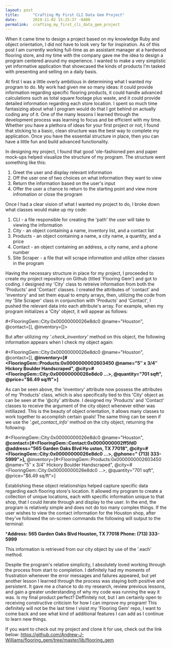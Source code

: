 ```yaml
---
layout: post
title:      "Crafting My First CLI Data Gem Project"
date:       2019-11-02 15:25:37 -0400
permalink:  crafting_my_first_cli_data_gem_project
---
```



When it came time to design a project based on my knowledge Ruby and object orientation, I did not have to look very far for inspiration. As of this post I am currently working full-time as an assistant manager at a hardwood flooring store, and my time with the company gave me the idea to design a program centered around my experience. I wanted to make a very simplistic yet informative application that showcased the kinds of products I'm tasked with presenting and selling on a daily basis.

At first I was a little overly ambitious in determining what I wanted my program to do. My work had given me so many ideas: it could provide information regarding specific flooring products, it could handle advanced calculations such as total square footage plus waste, and it could provide detailed information regarding each store location. I spent so much time fantasizing about what I program would do that I got behind on actually coding any of it. One of the many lessons I learned through the development process was learning to focus and be efficient with my time. Whether you have a plethora of ideas for your first project or not, I found that sticking to a basic, clean structure was the best way to complete my application. Once you have the essential structure in place, then you can have a little fun and build advanced functionality. 

In designing my project, I found that good 'ole-fashioned pen and paper mock-ups helped visualize the structure of my program. The structure went something like this: 

1. Greet the user and display relevant information
2. Off the user one of two choices on what information they want to view
3. Return the information based on the user's input
4. Offer the user a chance to return to the starting point and view more infromation or close the program

Once I had a clear vision of what I wanted my project to do, I broke down what classes would make up my code:

1. CLI - a file responsible for creating the 'path' the user will take to viewing the information
2. City - an object containing a name, inventory list, and a contact list
3. Products - an object containing a name,  a city name, a quantity, and a price
4. Contact - an object containing an address, a city name, and a phone number
5. Site Scraper - a file that will scrape information and utilize other classes in the program

Having the necessary structure in place for my project, I proceeded to create my project repository on Github (titled 'Flooring Gem') and got to coding. I designed my 'City' class to retreive information from both the 'Products' and 'Contact' classes. I created the attributes of 'contact' and 'inventory' and set them equal to empty arrays, then, utilizing the code from my 'Site Scraper' class in conjunction with 'Products' and 'Contact', I pushed the relevant data into each attribute's array. For example, when my program initializes a 'City' object, it will appear as follows:

#<FlooringGem::City:0x00000000026e8dc0 @name="Houston", @contact=[], @inventory=[]>

But after utilizing my *'.check_inventory'* method on this object, the following information appears when I check my object again:

#<FlooringGem::City:0x00000000026e8dc0 @name="Houston", @contact=[], **@inventory=[#<FlooringGem::Products:0x0000000002603450 @name="5″ x 3/4″ Hickory Boulder Handscraped", @city=#<FlooringGem::City:0x00000000026e8dc0 ...>, @quantity="701 sqft", @price="$6.49 sq/ft">]**

As can be seen above, the 'inventory' attribute now possess the attributes of my 'Products' class, which is also specifically tied to this 'City' object as can be seen at the '@city' attribute. I designed my 'Products' and 'Contact' classes to receive the argument of the city object whenever either was initiliazed. This is the beauty of object orientation, it allows many classes to work together to accomplish certain goals! The same thing can be seen if we use the *'.get_contact_info'* method on the city object, returning the following: 

#<FlooringGem::City:0x00000000026e8dc0 @name="Houston", **@contact=[#<FlooringGem::Contact:0x0000000002ff5fd0 @address="565 Garden Oaks Blvd Ho
uston, TX 77018", @city=#<FlooringGem::City:0x00000000026e8dc0 ...>, @phone=" (713) 333-5999">],** @inventory=[#<FlooringGem::Products:0x0000000002603450 @name="5″ x 3/4″ Hickory Boulder Handscraped", @city=#<FlooringGem::City:0x00000000026e8dc0 ...>, @quantity="701 sqft", @price="$6.49 sq/ft">]

Establishing these object relationships helped capture specific data regarding each flooring store's location. It allowed my program to create a collection of unique locations, each with specific information unique to that shop, that I could iterate through and display to the user. In the end, the program is relatively simple and does not do too many complex things. If the user wishes to view the contact information for the Houston shop, after they've followed the on-screen commands the following will output to the terminal:

***Address: 565 Garden Oaks Blvd Houston, TX 77018
Phone: (713) 333-5999**

This information is retrieved from our city object by use of the '.each' method. 

Despite the program's relative simplicity, I absolutely loved working through the process from start to completion. I definitely had my moments of frustration whenever the error messages and failures appeared, but yet another lesson I learned through the process was staying both positive and persistent. It gave me a chance to do my research, review previous lessons, and gain a greater understanding of why my code was running the way it was. Is my final product perfect? Deffinitely not, but I am certainly open to receiving constructive criticism for how I can improve my program! This definitely will not be the last time I visist my 'Flooring Gem' repo, I want to come back and see what kind of additional features I can add as I continue to learn new things.

If you want to check out my project and clone it for use, check out the link below:
https://github.com/Andrew-J-Williams/flooring_gem/tree/master/lib/flooring_gem

